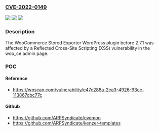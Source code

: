 ### [CVE-2022-0149](https://cve.mitre.org/cgi-bin/cvename.cgi?name=CVE-2022-0149)
![](https://img.shields.io/static/v1?label=Product&message=WooCommerce%20%E2%80%93%20Store%20Exporter&color=blue)
![](https://img.shields.io/static/v1?label=Version&message=n%2Fa&color=blue)
![](https://img.shields.io/static/v1?label=Vulnerability&message=CWE-79%20Cross-site%20Scripting%20(XSS)&color=brighgreen)

### Description

The WooCommerce Stored Exporter WordPress plugin before 2.7.1 was affected by a Reflected Cross-Site Scripting (XSS) vulnerability in the woo_ce admin page.

### POC

#### Reference
- https://wpscan.com/vulnerability/e47c288a-2ea3-4926-93cc-113867cbc77c

#### Github
- https://github.com/ARPSyndicate/cvemon
- https://github.com/ARPSyndicate/kenzer-templates

